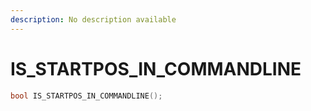 ```yaml
---
description: No description available 
---
```


# IS_STARTPOS_IN_COMMANDLINE

```cpp
bool IS_STARTPOS_IN_COMMANDLINE();
```
